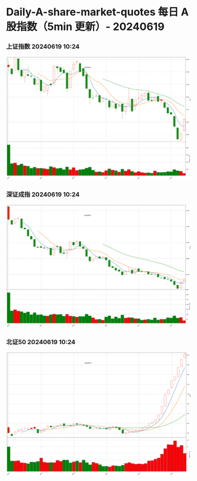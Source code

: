 
# Daily-A-share-market-quotes 每日 A 股指数（5min 更新）- 20240619

### 上证指数 20240619 10:24
![](./fig/2024/6/20240619-sh000001.png)

### 深证成指 20240619 10:24
![](./fig/2024/6/20240619-sz399001.png)

### 北证50 20240619 10:24
![](./fig/2024/6/20240619-bj899050.png)
